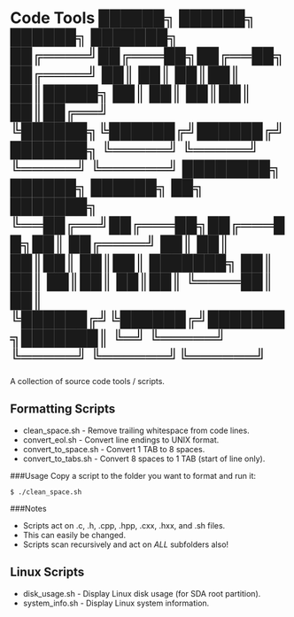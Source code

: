 Code Tools
     ██████╗ ██████╗ ██████╗ ███████╗
    ██╔════╝██╔═══██╗██╔══██╗██╔════╝
    ██║     ██║   ██║██║  ██║█████╗
    ██║     ██║   ██║██║  ██║██╔══╝
    ╚██████╗╚██████╔╝██████╔╝███████╗
     ╚═════╝ ╚═════╝ ╚═════╝ ╚══════╝
████████╗ ██████╗  ██████╗ ██╗     ███████╗
╚══██╔══╝██╔═══██╗██╔═══██╗██║     ██╔════╝
   ██║   ██║   ██║██║   ██║██║     ███████╗
   ██║   ██║   ██║██║   ██║██║     ╚════██║
   ██║   ╚██████╔╝╚██████╔╝███████╗███████║
   ╚═╝    ╚═════╝  ╚═════╝ ╚══════╝╚══════╝
===========================================

A collection of source code tools / scripts.


Formatting Scripts
------------------
* clean_space.sh      - Remove trailing whitespace from code lines.
* convert_eol.sh      - Convert line endings to UNIX format.
* convert_to_space.sh - Convert 1 TAB to 8 spaces.
* convert_to_tabs.sh  - Convert 8 spaces to 1 TAB (start of line only).

###Usage
Copy a script to the folder you want to format and run it:

	$ ./clean_space.sh

###Notes
* Scripts act on .c, .h, .cpp, .hpp, .cxx, .hxx, and .sh files.
* This can easily be changed.
* Scripts scan recursively and act on *ALL* subfolders also!


Linux Scripts
-------------
* disk_usage.sh  - Display Linux disk usage (for SDA root partition).
* system_info.sh - Display Linux system information.
